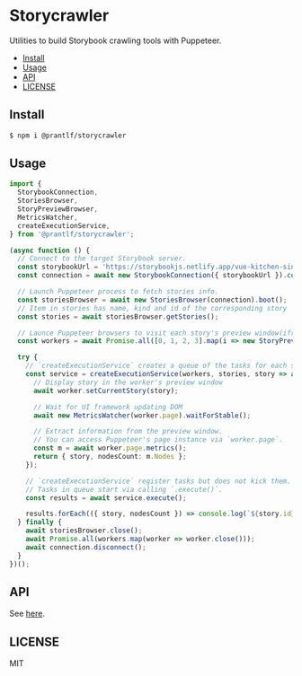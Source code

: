 # Storycrawler

Utilities to build Storybook crawling tools with Puppeteer.

<!-- toc -->

- [Install](#install)
- [Usage](#usage)
- [API](#api)
- [LICENSE](#license)

<!-- tocstop -->

## Install

```sh
$ npm i @prantlf/storycrawler
```

## Usage

```ts
import {
  StorybookConnection,
  StoriesBrowser,
  StoryPreviewBrowser,
  MetricsWatcher,
  createExecutionService,
} from '@prantlf/storycrawler';

(async function () {
  // Connect to the target Storybook server.
  const storybookUrl = 'https://storybookjs.netlify.app/vue-kitchen-sink';
  const connection = await new StorybookConnection({ storybookUrl }).connect();

  // Launch Puppeteer process to fetch stories info.
  const storiesBrowser = await new StoriesBrowser(connection).boot();
  // Item in stories has name, kind and id of the corresponding story
  const stories = await storiesBrowser.getStories();

  // Launce Puppeteer browsers to visit each story's preview window(iframe.html)
  const workers = await Promise.all([0, 1, 2, 3].map(i => new StoryPreviewBrowser(connection, i).boot()));

  try {
    // `createExecutionService` creates a queue of the tasks for each story.
    const service = createExecutionService(workers, stories, story => async worker => {
      // Display story in the worker's preview window
      await worker.setCurrentStory(story);

      // Wait for UI framework updating DOM
      await new MetricsWatcher(worker.page).waitForStable();

      // Extract information from the preview window.
      // You can access Puppeteer's page instance via `worker.page`.
      const m = await worker.page.metrics();
      return { story, nodesCount: m.Nodes };
    });

    // `createExecutionService` register tasks but does not kick them.
    // Tasks in queue start via calling `.execute()`.
    const results = await service.execute();

    results.forEach(({ story, nodesCount }) => console.log(`${story.id}: ${nodesCount}`));
  } finally {
    await storiesBrowser.close();
    await Promise.all(workers.map(worker => worker.close()));
    await connection.disconnect();
  }
})();
```

## API

See [here](https://reg-viz.github.io/storycap/typedoc/storycrawler/index.html).

## LICENSE

MIT
